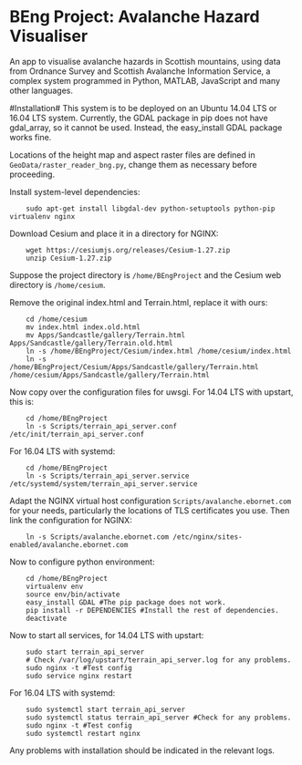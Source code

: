 BEng Project: Avalanche Hazard Visualiser 
===================

An app to visualise avalanche hazards in Scottish mountains, using data from Ordnance Survey and Scottish Avalanche Information Service, a complex system programmed in Python, MATLAB, JavaScript and many other languages.

#Installation#
This system is to be deployed on an Ubuntu 14.04 LTS or 16.04 LTS system. Currently, the GDAL package in pip does not have gdal_array, so it cannot be used. Instead, the easy_install GDAL package works fine.

Locations of the height map and aspect raster files are defined in `GeoData/raster_reader_bng.py`, change them as necessary before proceeding.

Install system-level dependencies:

        sudo apt-get install libgdal-dev python-setuptools python-pip virtualenv nginx 

Download Cesium and place it in a directory for NGINX:

        wget https://cesiumjs.org/releases/Cesium-1.27.zip
        unzip Cesium-1.27.zip

Suppose the project directory is `/home/BEngProject` and the Cesium web directory is `/home/cesium`.
        
Remove the original index.html and Terrain.html, replace it with ours:

        cd /home/cesium
        mv index.html index.old.html
        mv Apps/Sandcastle/gallery/Terrain.html Apps/Sandcastle/gallery/Terrain.old.html
        ln -s /home/BEngProject/Cesium/index.html /home/cesium/index.html
        ln -s /home/BEngProject/Cesium/Apps/Sandcastle/gallery/Terrain.html /home/cesium/Apps/Sandcastle/gallery/Terrain.html

Now copy over the configuration files for uwsgi. For 14.04 LTS with upstart, this is:

        cd /home/BEngProject
        ln -s Scripts/terrain_api_server.conf /etc/init/terrain_api_server.conf 

For 16.04 LTS with systemd:

        cd /home/BEngProject
        ln -s Scripts/terrain_api_server.service /etc/systemd/system/terrain_api_server.service 

Adapt the NGINX virtual host configuration `Scripts/avalanche.ebornet.com` for your needs, particularly the locations of TLS certificates you use. Then link the configuration for NGINX:

        ln -s Scripts/avalanche.ebornet.com /etc/nginx/sites-enabled/avalanche.ebornet.com

Now to configure python environment:

        cd /home/BEngProject
        virtualenv env
        source env/bin/activate
        easy_install GDAL #The pip package does not work.
        pip install -r DEPENDENCIES #Install the rest of dependencies.
        deactivate
 
Now to start all services, for 14.04 LTS with upstart:
        
        sudo start terrain_api_server
        # Check /var/log/upstart/terrain_api_server.log for any problems.
        sudo nginx -t #Test config
        sudo service nginx restart

For 16.04 LTS with systemd:

        sudo systemctl start terrain_api_server
        sudo systemctl status terrain_api_server #Check for any problems.
        sudo nginx -t #Test config
        sudo systemctl restart nginx

Any problems with installation should be indicated in the relevant logs. 
        


